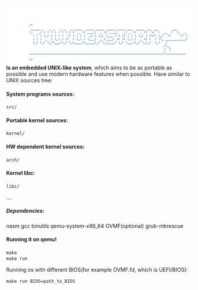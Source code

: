 ![THUNDERSTORM_LOGO](TH.jpg)
**Is an embedded UNIX-like system**, which aims 
to be as portable as possible and use modern hardware features when possible.
Have similar to UNIX sources tree:
#### System programs sources:
```
src/ 
```
#### Portable kernel sources:
```
kernel/
```
#### HW dependent kernel sources:
```
arch/
```
#### Kernel libc:
```
libc/
```
....

##### Dependencies:
nasm gcc binutils qemu-system-x86_64 OVMF(optional) grub-mkrescue
#### Running it on qemu!
```
make
make run 
```
Running os with different BIOS(for example OVMF.fd, which is UEFI/BIOS):
```
make run BIOS=path_to_BIOS
```

